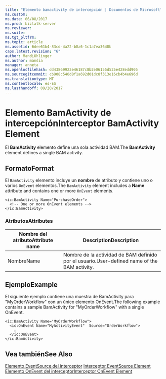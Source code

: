```yaml
---
title: "Elemento bamactivity de intercepción | Documentos de Microsoft"
ms.custom: 
ms.date: 06/08/2017
ms.prod: biztalk-server
ms.reviewer: 
ms.suite: 
ms.tgt_pltfrm: 
ms.topic: article
ms.assetid: 6dee61b4-83cd-4a22-b8a6-1c1a7ea3648b
caps.latest.revision: "6"
author: MandiOhlinger
ms.author: mandia
manager: anneta
ms.openlocfilehash: dd43869922e46187c8b2e06155d525e428edd905
ms.sourcegitcommit: cb908c540d8f1a692d01dc8f313e16cb4b4e696d
ms.translationtype: MT
ms.contentlocale: es-ES
ms.lasthandoff: 09/20/2017
---
```

# <a name="interceptor-bamactivity-element"></a><span data-ttu-id="98311-102">Elemento BamActivity de intercepción</span><span class="sxs-lookup"><span data-stu-id="98311-102">Interceptor BamActivity Element</span></span>
<span data-ttu-id="98311-103">El **BamActivity** elemento define una sola actividad BAM.</span><span class="sxs-lookup"><span data-stu-id="98311-103">The **BamActivity** element defines a single BAM activity.</span></span>  
  
## <a name="format"></a><span data-ttu-id="98311-104">Formato</span><span class="sxs-lookup"><span data-stu-id="98311-104">Format</span></span>  
 <span data-ttu-id="98311-105">El `BamActivity` elemento incluye un **nombre** de atributo y contiene uno o varios `OnEvent` elementos.</span><span class="sxs-lookup"><span data-stu-id="98311-105">The `BamActivity` element includes a **Name** attribute and contains one or more `OnEvent` elements.</span></span>  
  
```  
<ic:BamActivity Name="PurchaseOrder">  
  <!-- One or more OnEvent elements -->  
</ic:BamActivity>   
```  
  
### <a name="attributes"></a><span data-ttu-id="98311-106">Atributos</span><span class="sxs-lookup"><span data-stu-id="98311-106">Attributes</span></span>  
  
|<span data-ttu-id="98311-107">Nombre del atributo</span><span class="sxs-lookup"><span data-stu-id="98311-107">Attribute name</span></span>|<span data-ttu-id="98311-108">Description</span><span class="sxs-lookup"><span data-stu-id="98311-108">Description</span></span>|  
|--------------------|-----------------|  
|<span data-ttu-id="98311-109">Nombre</span><span class="sxs-lookup"><span data-stu-id="98311-109">Name</span></span>|<span data-ttu-id="98311-110">Nombre de la actividad de BAM definido por el usuario.</span><span class="sxs-lookup"><span data-stu-id="98311-110">User-defined name of the BAM activity.</span></span>|  
  
## <a name="example"></a><span data-ttu-id="98311-111">Ejemplo</span><span class="sxs-lookup"><span data-stu-id="98311-111">Example</span></span>  
 <span data-ttu-id="98311-112">El siguiente ejemplo contiene una muestra de BamActivity para "MyOrderWorkflow" con un único elemento OnEvent.</span><span class="sxs-lookup"><span data-stu-id="98311-112">The following example contains a sample BamActivity for "MyOrderWorkflow" with a single OnEvent.</span></span>  
  
```  
<ic:BamActivity Name="MyOrderWorkflow">  
  <ic:OnEvent Name="MyActivityEvent"  Source="OrderWorkflow">  
    …  
  </ic:OnEvent>  
</ic:BamActivity>  
```  
  
## <a name="see-also"></a><span data-ttu-id="98311-113">Vea también</span><span class="sxs-lookup"><span data-stu-id="98311-113">See Also</span></span>  
 <span data-ttu-id="98311-114">[Elemento EventSource del interceptor](../core/interceptor-eventsource-element.md) </span><span class="sxs-lookup"><span data-stu-id="98311-114">[Interceptor EventSource Element](../core/interceptor-eventsource-element.md) </span></span>  
 [<span data-ttu-id="98311-115">Elemento OnEvent del interceptor</span><span class="sxs-lookup"><span data-stu-id="98311-115">Interceptor OnEvent Element</span></span>](../core/interceptor-onevent-element.md)